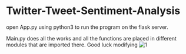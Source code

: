 # Twitter-Tweet-Sentiment-Analysis

open App.py using python3 to run the program on the flask server.

Main.py does all the works and all the functions are placed in different modules that are imported there.
Good luck modifying
![1](https://user-images.githubusercontent.com/73154390/145665715-71886a4a-7bc7-4f63-b65d-8381cace2d89.png)
